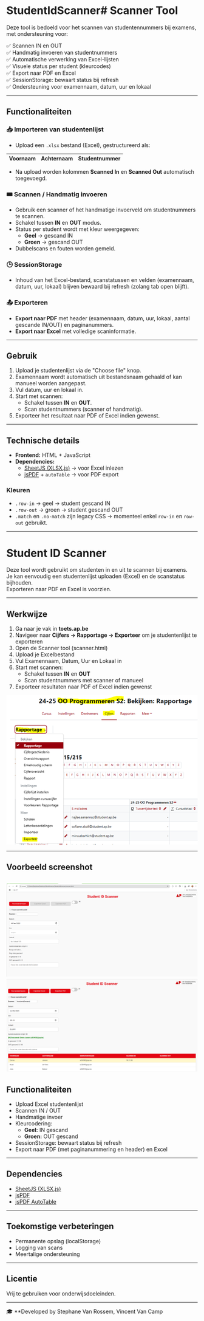 # StudentIdScanner# Scanner Tool

Deze tool is bedoeld voor het scannen van studentennummers bij examens, met ondersteuning voor:

✅ Scannen IN en OUT  
✅ Handmatig invoeren van studentnummers  
✅ Automatische verwerking van Excel-lijsten  
✅ Visuele status per student (kleurcodes)  
✅ Export naar PDF en Excel  
✅ SessionStorage: bewaart status bij refresh  
✅ Ondersteuning voor examennaam, datum, uur en lokaal

---

## Functionaliteiten

### 📥 Importeren van studentenlijst

- Upload een `.xlsx` bestand (Excel), gestructureerd als:

| Voornaam | Achternaam | Studentnummer |
|----------|------------|---------------|

- Na upload worden kolommen **Scanned In** en **Scanned Out** automatisch toegevoegd.

### 🎟️ Scannen / Handmatig invoeren

- Gebruik een scanner of het handmatige invoerveld om studentnummers te scannen.
- Schakel tussen **IN** en **OUT** modus.
- Status per student wordt met kleur weergegeven:
  - **Geel** → gescand IN
  - **Groen** → gescand OUT
- Dubbelscans en fouten worden gemeld.

### 🕒 SessionStorage

- Inhoud van het Excel-bestand, scanstatussen en velden (examennaam, datum, uur, lokaal) blijven bewaard bij refresh (zolang tab open blijft).

### 📤 Exporteren

- **Export naar PDF** met header (examennaam, datum, uur, lokaal, aantal gescande IN/OUT) en paginanummers.
- **Export naar Excel** met volledige scaninformatie.

---

## Gebruik

1. Upload je studentenlijst via de "Choose file" knop.
2. Examennaam wordt automatisch uit bestandsnaam gehaald of kan manueel worden aangepast.
3. Vul datum, uur en lokaal in.
4. Start met scannen:
   - Schakel tussen **IN** en **OUT**.
   - Scan studentnummers (scanner of handmatig).
5. Exporteer het resultaat naar PDF of Excel indien gewenst.

---

## Technische details

- **Frontend:** HTML + JavaScript
- **Dependencies:**
  - [SheetJS (XLSX.js)](https://github.com/SheetJS/sheetjs) → voor Excel inlezen
  - [jsPDF](https://github.com/parallax/jsPDF) + `autoTable` → voor PDF export

### Kleuren

- `.row-in` → geel → student gescand IN
- `.row-out` → groen → student gescand OUT
- `.match` en `.no-match` zijn legacy CSS → momenteel enkel `row-in` en `row-out` gebruikt.

---

# Student ID Scanner

Deze tool wordt gebruikt om studenten in en uit te scannen bij examens.  
Je kan eenvoudig een studentenlijst uploaden (Excel) en de scanstatus bijhouden.  
Exporteren naar PDF en Excel is voorzien.

---

## Werkwijze

1. Ga naar je vak in **toets.ap.be**
2. Navigeer naar **Cijfers → Rapportage → Exporteer** om je studentenlijst te exporteren
3. Open de Scanner tool (scanner.html)
4. Upload je Excelbestand
5. Vul Examennaam, Datum, Uur en Lokaal in
6. Start met scannen:
    - Schakel tussen **IN** en **OUT**
    - Scan studentnummers met scanner of manueel
7. Exporteer resultaten naar PDF of Excel indien gewenst

![alt text](image-2.png)

---

## Voorbeeld screenshot

![alt text](image.png)
![alt text](image-1.png)
---

## Functionaliteiten

- Upload Excel studentenlijst
- Scannen IN / OUT
- Handmatige invoer
- Kleurcodering:
    - **Geel:** IN gescand
    - **Groen:** OUT gescand
- SessionStorage: bewaart status bij refresh
- Export naar PDF (met paginanummering en header) en Excel

---

## Dependencies

- [SheetJS (XLSX.js)](https://github.com/SheetJS/sheetjs)
- [jsPDF](https://github.com/parallax/jsPDF)
- [jsPDF AutoTable](https://github.com/simonbengtsson/jsPDF-AutoTable)

---

## Toekomstige verbeteringen

- Permanente opslag (localStorage)
- Logging van scans
- Meertalige ondersteuning

---

## Licentie

Vrij te gebruiken voor onderwijsdoeleinden.

---

🎓 **Developed by Stephane Van Rossem, Vincent Van Camp

